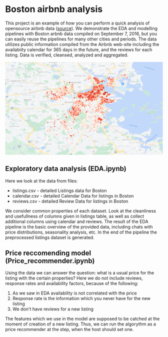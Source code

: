# Boston airbnb analysis
This project is an example of how you can perform a quick analysis of opensource airbnb data ([source](http://insideairbnb.com/get-the-data.html)). We demonstrate the EDA and modelling pipelines with Boston arbnb data compiled on September 7, 2016, but you can easily reuse the pipelines for many other cities and periods. The data utilizes public information compiled from the Airbnb web-site including the availabiity calendar for 365 days in the future, and the reviews for each listing. Data is verified, cleansed, analyzed and aggregated. 

![Heatmap of airbnb listing prices in Boston (Sep 2016)](imgs/price_heatmap.png)

## Exploratory data analysis (EDA.ipynb)
Here we look at the data from files:
* listings.csv - detailed Listings data for Boston
* calendar.csv - detailed Calendar Data for listings in Boston
* reviews.csv  - detailed Review Data for listings in Boston

We consider common properties of each dataset. Look at the cleanliness and usefullness of columns given in listings table, as well as collect additional columns using calendar and reviews. The result of the EDA pipeline is the basic overview of the provided data, including chats with price distributions, seasonality analysis, etc. In the end of the pipeline the preprocessed listings dataset is generated.

## Price reccomending model (Price_recommender.ipynb)
Using the data we can answer the question: what is a usual price for the listing with the certain properties? Here we do not include reviews, response rates and availability factors, because of the following:
1. As we saw in EDA availability is not correlated with the price
2. Response rate is the information which you never have for the new listing
3. We don't have reviews for a new listing

The features which we use in the model are supposed to be catched at the moment of creation of a new listing. Thus, we can run the algorythm as a price recommender at the step, when the host should set one. 